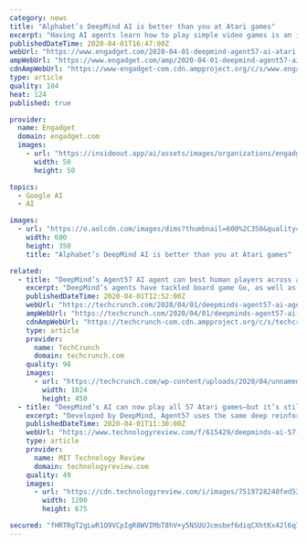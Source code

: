 ```yaml
---
category: news
title: "Alphabet’s DeepMind AI is better than you at Atari games"
excerpt: "Having AI agents learn how to play simple video games is an ideal way to test their effectiveness, thanks to the ability to measure success via a score. Alphabet's DeepMind designated 57 particular Atari games to serve as a litmus test for its AI, and established a benchmark for the skills of an average human player. The company's latest system ..."
publishedDateTime: 2020-04-01T16:47:00Z
webUrl: "https://www.engadget.com/2020-04-01-deepmind-agent57-ai-atari.html"
ampWebUrl: "https://www.engadget.com/amp/2020-04-01-deepmind-agent57-ai-atari.html"
cdnAmpWebUrl: "https://www-engadget-com.cdn.ampproject.org/c/s/www.engadget.com/amp/2020-04-01-deepmind-agent57-ai-atari.html"
type: article
quality: 104
heat: 124
published: true

provider:
  name: Engadget
  domain: engadget.com
  images:
    - url: "https://insideout.app/ai/assets/images/organizations/engadget.com-50x50.jpg"
      width: 50
      height: 50

topics:
  - Google AI
  - AI

images:
  - url: "https://o.aolcdn.com/images/dims?thumbnail=600%2C350&quality=80&image_uri=https%3A%2F%2Fo.aolcdn.com%2Fimages%2Fdims%3Fcrop%3D5600%252C3035%252C0%252C701%26quality%3D85%26format%3Djpg%26resize%3D1600%252C867%26image_uri%3Dhttps%253A%252F%252Fs.yimg.com%252Fos%252Fcreatr-images%252F2020-04%252F99e3f5c0-742f-11ea-b93f-3ab31fad626d%26client%3Da1acac3e1b3290917d92%26signature%3D50e87b16d59bff72a11f5cd3c3bba0eaaac088ba&client=amp-blogside-v2&signature=11dace15f5dff7bbf1c1c07bb67f847e04c238e5"
    width: 600
    height: 350
    title: "Alphabet’s DeepMind AI is better than you at Atari games"

related:
  - title: "DeepMind’s Agent57 AI agent can best human players across a suite of 57 Atari games"
    excerpt: "DeepMind’s agents have tackled board game Go, as well as real-time strategy video game StarCraft – but the Alphabet company’s most recent feat is Agent57, a learning agent that can beat the average human on each of 57 Atari games with a wide range of difficulty, characteristics and gameplay styles. Being better than humans at 57 Atari ..."
    publishedDateTime: 2020-04-01T12:52:00Z
    webUrl: "https://techcrunch.com/2020/04/01/deepminds-agent57-ai-agent-can-best-human-players-across-a-suite-of-57-atari-games/"
    ampWebUrl: "https://techcrunch.com/2020/04/01/deepminds-agent57-ai-agent-can-best-human-players-across-a-suite-of-57-atari-games/amp/"
    cdnAmpWebUrl: "https://techcrunch-com.cdn.ampproject.org/c/s/techcrunch.com/2020/04/01/deepminds-agent57-ai-agent-can-best-human-players-across-a-suite-of-57-atari-games/amp/"
    type: article
    provider:
      name: TechCrunch
      domain: techcrunch.com
    quality: 98
    images:
      - url: "https://techcrunch.com/wp-content/uploads/2020/04/unnamed.jpg?w=1024"
        width: 1024
        height: 450
  - title: "DeepMind’s AI can now play all 57 Atari games—but it’s still not versatile enough"
    excerpt: "Developed by DeepMind, Agent57 uses the same deep reinforcement learning algorithm to achieve superhuman levels of play even in games that previous AIs have struggled with. Being able to learn 57 different tasks makes Agent57 more versatile than previous game-playing AIs. What’s in a game? Games are a great way to test AIs. They provide a ..."
    publishedDateTime: 2020-04-01T11:30:00Z
    webUrl: "https://www.technologyreview.com/f/615429/deepminds-ai-57-atari-games-but-its-still-not-versatile-enough/"
    type: article
    provider:
      name: MIT Technology Review
      domain: technologyreview.com
    quality: 49
    images:
      - url: "https://cdn.technologyreview.com/i/images/7519728240fed5371d53k.jpg?sw=1200&cx=0&cy=119&cw=2048&ch=1152"
        width: 1200
        height: 675

secured: "fHRTRgT2gLwR1Q9VCpIgR8WVIMbT8hV+y5NSUUJcmsbef6diqCXhtKx42l6q7hdS5BtnxMd72RonMvqctTzut7V3+8i3d1tBeepJUmLtMqD/qnKMeD9cMIEBJjUbzr135CDvVZzit2YslgJUkv1OstkRgb+RJp6rh2w8mD/vj1Pj46odkmrKuNViS8EZx9F1UpbDASm4YKYR17KDqBPZprheyuBh4Kq2iVu+lTVRjmqsiNmXKfYF+RqNMMIoUK6KJLN22JoFBgIgU205Z8li+n4ZxN95hEaLfEgFm10bvC+Ih1OYQyDXrLIfIZ48IzYfTUfiPG8ZHdeg6Bo1kdfyJZJTfzzaMH2w8ooymYUjTCToqEug0ixFbfnEl5BLAWjzfLX8mK0OJ5eSqsd3OjN7RpgQShe33MYRhzekoyOX+ZEAic2XX3Er4oRPw114b7xfMIYImGE7J99xIejv33DWyAe2K1Vbb++zpqiJ9SkoOXg=;lbT54mWRdpHSNlPe+4YGQg=="
---
```


